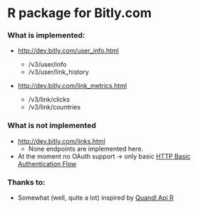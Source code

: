 R package for Bitly.com 
============


### What is implemented:

- <http://dev.bitly.com/user_info.html>
    + /v3/user/info
    + /v3/user/link_history
    
- <http://dev.bitly.com/link_metrics.html>
    + /v3/link/clicks
    + /v3/link/countries
    

### What is **not** implemented

- <http://dev.bitly.com/links.html>
    + None endpoints are implemented here. 
- At the moment no OAuth support -> only basic [HTTP Basic Authentication Flow](http://dev.bitly.com/authentication.html#basicauth)

### Thanks to:

 - Somewhat (well, quite a lot) inspired by [Quandl Api R](https://github.com/quandl/R-package/)









